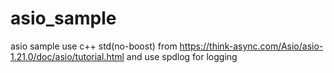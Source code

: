 # asio_sample
asio sample use c++ std(no-boost) from https://think-async.com/Asio/asio-1.21.0/doc/asio/tutorial.html
and use spdlog for logging